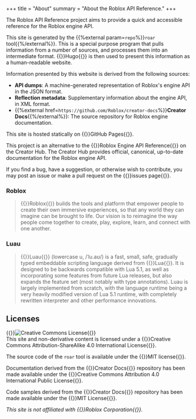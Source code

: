 +++
title = "About"
summary = "About the Roblox API Reference."
+++

<section id="about">

The Roblox API Reference project aims to provide a quick and accessible
reference for the Roblox engine API.

This site is generated by the {{%external param=`repo`%}}`roar` tool{{%/external%}}.
This is a special purpose program that pulls information from a number of
sources, and processes them into an intermediate format. {{<external href="https://gohugo.io">}}Hugo{{</external>}}
is then used to present this information as a human-readable website.

Information presented by this website is derived from the following sources:

- **API dumps**: A machine-generated representation of Roblox's engine API in
  the JSON format.
- **Reflection metadata**: Supplementary information about the engine API, in
  XML format.
- {{%external href=`https://github.com/Roblox/creator-docs`%}}**Creator Docs**{{%/external%}}:
  The source repository for Roblox engine documentation.

This site is hosted statically on {{<external href="https://pages.github.com">}}GitHub Pages{{</external>}}.

This project is an alternative to the {{<external param="creatorhub">}}Roblox Engine API Reference{{</external>}}
on the Creator Hub. The Creator Hub provides official, canonical, up-to-date
documentation for the Roblox engine API.

If you find a bug, have a suggestion, or otherwise wish to contribute, you may
post an issue or make a pull request on the {{<external param="issues">}}issues page{{</external>}}.

</section>
<section id="other">

### Roblox

> {{<external href="https://corp.roblox.com">}}Roblox{{</external>}}
> builds the tools and platform that empower people to create their own
> immersive experiences, so that any world they can imagine can be brought to
> life. Our vision is to reimagine the way people come together to create, play,
> explore, learn, and connect with one another.

### Luau
> {{<external href="https://luau-lang.org">}}Luau{{</external>}}
> (lowercase u, /ˈlu.aʊ/) is a fast, small, safe, gradually typed embeddable
> scripting language derived from {{<external href="https://www.lua.org">}}Lua{{</external>}}.
> It is designed to be backwards compatible with Lua 5.1, as well as
> incorporating some features from future Lua releases, but also expands the
> feature set (most notably with type annotations). Luau is largely implemented
> from scratch, with the language runtime being a very heavily modified version
> of Lua 5.1 runtime, with completely rewritten interpreter and other
> performance innovations.

## Licenses

{{<external rel="license" param="license">}}<img alt="Creative Commons License" style="border-width:0" src="about/license-badge.png"/>{{</external>}}
<br>
This site and non-derivative content is licensed under a {{<external rel="license" param="license">}}Creative Commons Attribution-ShareAlike 4.0 International License{{</external>}}.

The source code of the `roar` tool is available under the {{<external href="https://github.com/RobloxAPI/roar/blob/master/LICENSE">}}MIT license{{</external>}}.

Documentation derived from the {{<external href="https://github.com/Roblox/creator-docs">}}Creator Docs{{</external>}} repository has been made available under the {{<external href="https://github.com/Roblox/creator-docs/blob/main/LICENSE">}}Creative Commons Attribution 4.0 International Public License{{</external>}}.

Code samples derived from the {{<external href="https://github.com/Roblox/creator-docs">}}Creator Docs{{</external>}} repository has been made available under the {{<external href="https://github.com/Roblox/creator-docs/blob/main/LICENSE-CODE">}}MIT License{{</external>}}.

*This site is not affiliated with {{<external href="https://corp.roblox.com">}}Roblox Corporation{{</external>}}.*

</section>
